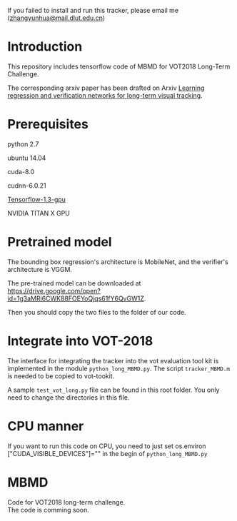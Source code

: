 If you failed to install and run this tracker, please email me (<zhangyunhua@mail.dlut.edu.cn>)

# Introduction

This repository includes tensorflow code of MBMD for VOT2018 Long-Term Challenge. 

The corresponding arxiv paper has been drafted on Arxiv [Learning regression and verification networks for long-term visual tracking](https://arxiv.org/abs/1809.04320).

# Prerequisites

python 2.7

ubuntu 14.04

cuda-8.0

cudnn-6.0.21

[Tensorflow-1.3-gpu](https://mirrors.tuna.tsinghua.edu.cn/tensorflow/linux/gpu/tensorflow_gpu-1.3.0rc0-cp27-none-linux_x86_64.whl)

NVIDIA TITAN X GPU



# Pretrained model

The bounding box regression's architecture is MobileNet, and the verifier's architecture is VGGM. 

The pre-trained model can be downloaded at https://drive.google.com/open?id=1g3aMRi6CWK88FOEYoQjqs61fY6QvGW1Z. 

Then you should copy the two files to the folder of our code. 



# Integrate into VOT-2018

The interface for integrating the tracker into the vot evaluation tool kit is implemented in the module `python_long_MBMD.py`. The script `tracker_MBMD.m` is needed to be copied to vot-tookit. 

A sample `test_vot_long.py` file can be found in this root folder. You only need to change the directories in this file. 



# CPU manner
If you want to run this code on CPU, you need to just set os.environ \["CUDA_VISIBLE_DEVICES"\]="" in the begin of `python_long_MBMD.py`

# MBMD
Code for VOT2018 long-term challenge.  
The code is comming soon.
